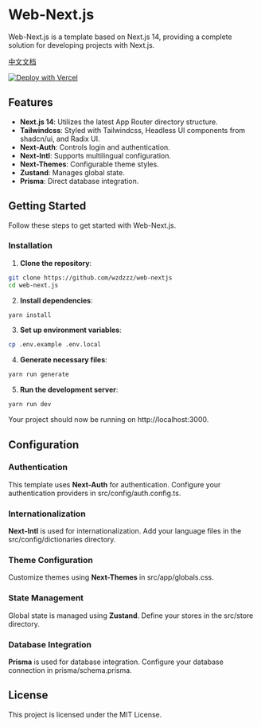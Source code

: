 # Web-Next.js

Web-Next.js is a template based on Next.js 14, providing a complete solution for developing projects with Next.js.

[中文文档](./README_zh.md)

[![Deploy with Vercel](https://vercel.com/button)](https://vercel.com/import/project?template=https://github.com/wzdzzz/web-nextjs)

## Features

- **Next.js 14**: Utilizes the latest App Router directory structure.
- **Tailwindcss**: Styled with Tailwindcss, Headless UI components from shadcn/ui, and Radix UI.
- **Next-Auth**: Controls login and authentication.
- **Next-Intl**: Supports multilingual configuration.
- **Next-Themes**: Configurable theme styles.
- **Zustand**: Manages global state.
- **Prisma**: Direct database integration.

## Getting Started

Follow these steps to get started with Web-Next.js.

### Installation

1. **Clone the repository**:

```bash
git clone https://github.com/wzdzzz/web-nextjs
cd web-next.js
```

2. **Install dependencies**:

```bash
yarn install
```

3. **Set up environment variables**:

```bash
cp .env.example .env.local
```

4. **Generate necessary files**:

```bash
yarn run generate
```

5. **Run the development server**:

```bash
yarn run dev
```

Your project should now be running on http://localhost:3000.

## Configuration

### Authentication

This template uses **Next-Auth** for authentication. Configure your authentication providers in src/config/auth.config.ts.

### Internationalization

**Next-Intl** is used for internationalization. Add your language files in the src/config/dictionaries directory.

### Theme Configuration

Customize themes using **Next-Themes** in src/app/globals.css.

### State Management

Global state is managed using **Zustand**. Define your stores in the src/store directory.

### Database Integration

**Prisma** is used for database integration. Configure your database connection in prisma/schema.prisma.

## License

This project is licensed under the MIT License.
